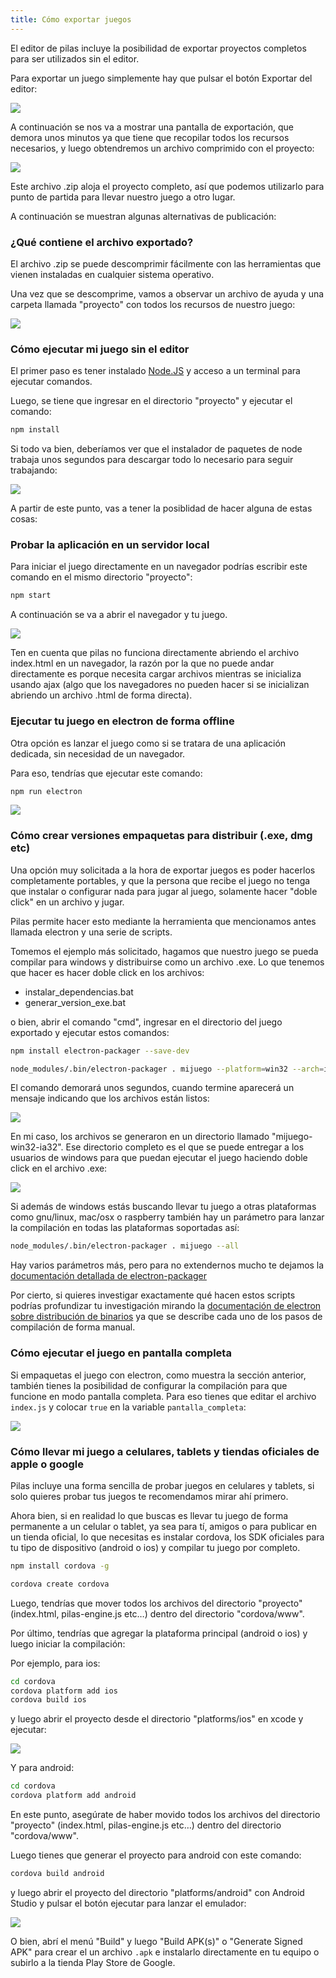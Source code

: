 ```yaml
---
title: Cómo exportar juegos
---
```


El editor de pilas incluye la posibilidad de exportar proyectos completos para ser utilizados sin el editor.

Para exportar un juego simplemente hay que pulsar el botón Exportar del editor:

![](imagenes/exportar_juegos.assets/exportar.png)

A continuación se nos va a mostrar una pantalla de exportación, que demora unos minutos ya que tiene que recopilar todos los recursos necesarios, y luego obtendremos un archivo comprimido con el proyecto:

![](imagenes/exportar_juegos.assets/archivo-exportado.png)

Este archivo .zip aloja el proyecto completo, así que podemos utilizarlo para punto de partida para llevar nuestro juego a otro lugar.

A continuación se muestran algunas alternativas de publicación:

### ¿Qué contiene el archivo exportado?

El archivo .zip se puede descomprimir fácilmente con las herramientas que vienen instaladas en cualquier sistema operativo.

Una vez que se descomprime, vamos a observar un archivo de ayuda y una carpeta llamada "proyecto" con todos los recursos de nuestro juego:

![](imagenes/exportar_juegos.assets/arbol.png)

### Cómo ejecutar mi juego sin el editor

El primer paso es tener instalado [Node.JS](https://nodejs.org/es/) y acceso a un terminal para ejecutar comandos.

Luego, se tiene que ingresar en el directorio "proyecto" y ejecutar el comando:

```bash
npm install
```

Si todo va bien, deberíamos ver que el instalador de paquetes de node trabaja unos segundos para descargar todo lo necesario para seguir trabajando:

![](imagenes/exportar_juegos.assets/instalando-dependencias.png)

A partir de este punto, vas a tener la posiblidad de hacer alguna de estas cosas:

### Probar la aplicación en un servidor local

Para iniciar el juego directamente en un navegador podrías escribir este comando en el mismo directorio "proyecto":

```bash
npm start
```

A continuación se va a abrir el navegador y tu juego.

![](imagenes/exportar_juegos.assets/web.png)

Ten en cuenta que pilas no funciona directamente abriendo el archivo index.html en un navegador, la razón por la que no puede andar directamente es porque necesita cargar archivos mientras se inicializa usando ajax (algo que los navegadores no pueden hacer si se inicializan abriendo un archivo .html de forma directa).

### Ejecutar tu juego en electron de forma offline

Otra opción es lanzar el juego como si se tratara de una aplicación dedicada, sin necesidad de un navegador.

Para eso, tendrías que ejecutar este comando:

```bash
npm run electron
```

![](imagenes/exportar_juegos.assets/electron-ejecucion.png)

### Cómo crear versiones empaquetas para distribuir (.exe, dmg etc)

Una opción muy solicitada a la hora de exportar juegos es poder hacerlos completamente portables, y que la persona que recibe el juego no tenga que instalar o configurar nada para jugar al juego, solamente hacer "doble click" en un archivo y jugar.

Pilas permite hacer esto mediante la herramienta que mencionamos antes llamada electron y una serie de scripts.

Tomemos el ejemplo más solicitado, hagamos que nuestro juego se pueda compilar para windows y distribuirse como un archivo .exe. Lo que tenemos que hacer es hacer doble click en los archivos:

- instalar_dependencias.bat
- generar_version_exe.bat

o bien, abrir el comando "cmd", ingresar en el directorio del juego
exportado y ejecutar estos comandos:

```bash
npm install electron-packager --save-dev

node_modules/.bin/electron-packager . mijuego --platform=win32 --arch=ia32
```

El comando demorará unos segundos, cuando termine aparecerá un mensaje indicando que los archivos están listos:

![](imagenes/exportar_juegos.assets/image-20190630234419298.png)

En mi caso, los archivos se generaron en un directorio llamado "mijuego-win32-ia32". Ese directorio completo es el que se puede entregar a los usuarios de windows para que puedan ejecutar el juego haciendo doble click en el archivo .exe:

![](imagenes/exportar_juegos.assets/juego-exe.png)

Si además de windows estás buscando llevar tu juego a otras plataformas como gnu/linux, mac/osx o raspberry también hay un parámetro para lanzar la compilación en todas las plataformas soportadas así:

```bash
node_modules/.bin/electron-packager . mijuego --all
```

Hay varios parámetros más, pero para no extendernos mucho te dejamos la [documentación detallada de electron-packager](https://github.com/electron-userland/electron-packager#usage)

Por cierto, si quieres investigar exactamente qué hacen estos scripts podrías profundizar tu investigación mirando la [documentación de electron sobre distribución de binarios](https://electronjs.org/docs/tutorial/application-distribution) ya que se describe cada uno de los pasos de compilación de forma manual.

### Cómo ejecutar el juego en pantalla completa

Si empaquetas el juego con electron, como muestra la sección anterior, también
tienes la posibilidad de configurar la compilación para que funcione en modo
pantalla completa. Para eso tienes que editar el archivo `index.js` y colocar
`true` en la variable `pantalla_completa`:

![](imagenes/exportar_juegos.assets/pantalla-completa.png)

### Cómo llevar mi juego a celulares, tablets y tiendas oficiales de apple o google

Pilas incluye una forma sencilla de probar juegos en celulares y tablets, si solo quieres probar tus juegos te recomendamos mirar ahí primero.

Ahora bien, si en realidad lo que buscas es llevar tu juego de forma permanente a un celular o tablet, ya sea para tí, amigos o para publicar en un tienda oficial, lo que necesitas es instalar cordova, los SDK oficiales para tu tipo de dispositivo (android o ios) y compilar tu juego por completo.

```bash
npm install cordova -g

cordova create cordova
```

Luego, tendrías que mover todos los archivos del directorio "proyecto" (index.html, pilas-engine.js etc…) dentro del directorio "cordova/www".

Por último, tendrías que agregar la plataforma principal (android o ios) y luego iniciar la compilación:

Por ejemplo, para ios:

```bash
cd cordova
cordova platform add ios
cordova build ios

```

y luego abrir el proyecto desde el directorio "platforms/ios" en xcode y ejecutar:

![](imagenes/exportar_juegos.assets/xcode.png)

Y para android:

```bash
cd cordova
cordova platform add android
```

En este punto, asegúrate de haber movido todos los archivos del directorio "proyecto" (index.html, pilas-engine.js etc…) dentro del directorio "cordova/www".

Luego tienes que generar el proyecto para android con este comando:

```bash
cordova build android
```

y luego abrir el proyecto del directorio "platforms/android" con Android Studio y pulsar el botón ejecutar para lanzar el emulador:

![](imagenes/exportar_juegos.assets/android-play.png)

O bien, abrí el menú "Build" y luego "Build APK(s)" o "Generate Signed APK" para crear el un archivo `.apk` e instalarlo directamente en tu equipo o subirlo a la tienda Play Store de Google.
